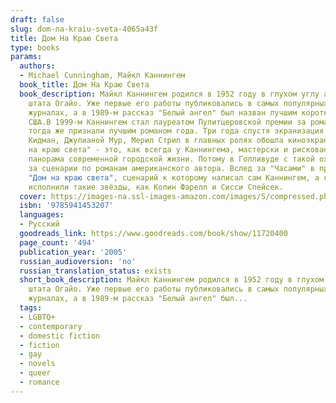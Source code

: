 ```yaml
---
draft: false
slug: dom-na-kraiu-sveta-4065a43f
title: Дом На Краю Света
type: books
params:
  authors:
  - Michael Cunningham, Майкл Каннингем
  book_title: Дом На Краю Света
  book_description: Майкл Каннингем родился в 1952 году в глухом углу американского
    штата Огайо. Уже первые его работы публиковались в самых популярных американских
    журналах, а в 1989-м рассказ "Белый ангел" был назван лучшим коротким рассказом
    США.В 1999-м Каннингем стал лауреатом Пулитцеровской премии за роман "Часы", который
    тогда же признали лучшим романом года. Три года спустя экранизация "Часов" с Николь
    Кидман, Джулианой Мур, Мерил Стрип в главных ролях обошла киноэкраны всего мира."Дом
    на краю света" - это, как всегда у Каннингема, мастерски и рискованно написанная
    панорама современной городской жизни. Потому в Голливуде с такой охотой берутся
    за сценарии по романам американского автора. Вслед за "Часами" в прокат вышел
    "Дом на краю света", сценарий к которому написал сам Каннингем, а главные роли
    исполнили такие звёзды, как Колин Фарелл и Сисси Спейсек.
  cover: https://images-na.ssl-images-amazon.com/images/S/compressed.photo.goodreads.com/books/1347004586i/11720400.jpg
  isbn: '9785941453207'
  languages:
  - Русский
  goodreads_link: https://www.goodreads.com/book/show/11720400
  page_count: '494'
  publication_year: '2005'
  russian_audioversion: 'no'
  russian_translation_status: exists
  short_book_description: Майкл Каннингем родился в 1952 году в глухом углу американского
    штата Огайо. Уже первые его работы публиковались в самых популярных американских
    журналах, а в 1989-м рассказ "Белый ангел" был...
  tags:
  - LGBTQ+
  - contemporary
  - domestic fiction
  - fiction
  - gay
  - novels
  - queer
  - romance
---
```

